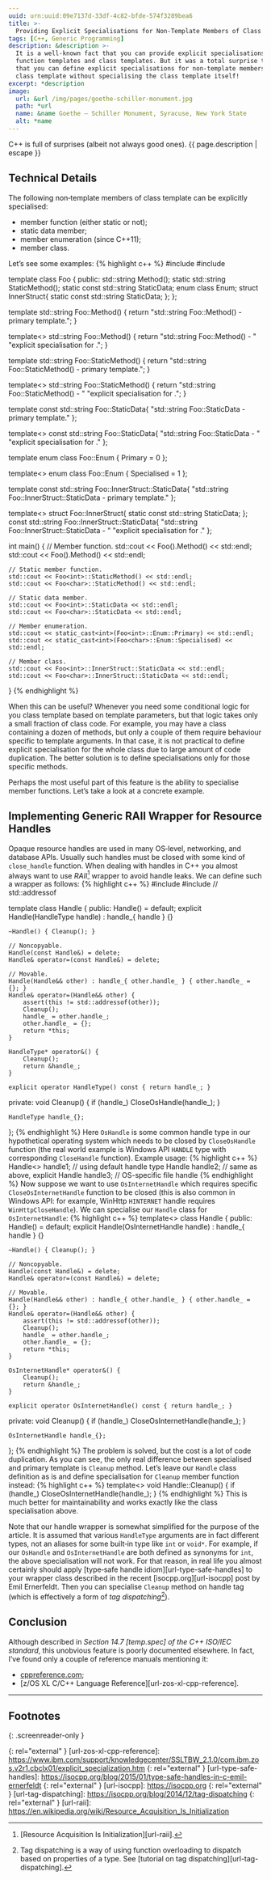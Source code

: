 ```yaml
---
uuid: urn:uuid:09e7137d-33df-4c82-bfde-574f3289bea6
title: >-
  Providing Explicit Specialisations for Non‐Template Members of Class Template
tags: [C++, Generic Programming]
description: &description >-
  It is a well-known fact that you can provide explicit specialisations for
  function templates and class templates. But it was a total surprise to me
  that you can define explicit specialisations for non‐template members of
  class template without specialising the class template itself!
excerpt: *description
image:
  url: &url /img/pages/goethe-schiller-monument.jpg
  path: *url
  name: &name Goethe – Schiller Monument, Syracuse, New York State
  alt: *name
---
```


C++ is full of surprises (albeit not always good ones). {{ page.description | escape }}

## Technical Details

The following non‐template members of class template can be explicitly specialised:

* member function (either static or not);
* static data member;
* member enumeration (since C++11);
* member class.

Let’s see some examples:
{% highlight c++ %}
#include <iostream>
#include <string>


template<typename T> class Foo {
public:
    std::string Method();
    static std::string StaticMethod();
    static const std::string StaticData;
    enum class Enum;
    struct InnerStruct{ static const std::string StaticData; };
};

template<typename T> std::string Foo<T>::Method() {
    return "std::string Foo<T>::Method() - primary template.";
}

template<> std::string Foo<char>::Method() {
    return "std::string Foo<T>::Method() - "
        "explicit specialisation for <char>.";
}

template<typename T> std::string Foo<T>::StaticMethod() {
    return "std::string Foo<T>::StaticMethod() - primary template.";
}

template<> std::string Foo<char>::StaticMethod() {
    return "std::string Foo<char>::StaticMethod() - "
        "explicit specialisation for <char>.";
}

template<typename T> const std::string Foo<T>::StaticData{
    "std::string Foo<T>::StaticData - primary template." };

template<> const std::string Foo<char>::StaticData{
    "std::string Foo<char>::StaticData - "
    "explicit specialisation for <char>." };

template<typename T> enum class Foo<T>::Enum { Primary = 0 };

template<> enum class Foo<char>::Enum { Specialised = 1 };

template<typename T> const std::string Foo<T>::InnerStruct::StaticData{
    "std::string Foo<T>::InnerStruct::StaticData - primary template." };

template<> struct Foo<char>::InnerStruct{
    static const std::string StaticData; };
const std::string Foo<char>::InnerStruct::StaticData{
    "std::string Foo<char>::InnerStruct::StaticData - "
    "explicit specialisation for <char>." };


int main() {
    // Member function.
    std::cout << Foo<int>().Method() << std::endl;
    std::cout << Foo<char>().Method() << std::endl;

    // Static member function.
    std::cout << Foo<int>::StaticMethod() << std::endl;
    std::cout << Foo<char>::StaticMethod() << std::endl;

    // Static data member.
    std::cout << Foo<int>::StaticData << std::endl;
    std::cout << Foo<char>::StaticData << std::endl;

    // Member enumeration.
    std::cout << static_cast<int>(Foo<int>::Enum::Primary) << std::endl;
    std::cout << static_cast<int>(Foo<char>::Enum::Specialised) << std::endl;

    // Member class.
    std::cout << Foo<int>::InnerStruct::StaticData << std::endl;
    std::cout << Foo<char>::InnerStruct::StaticData << std::endl;
}
{% endhighlight %}

When this can be useful? Whenever you need some conditional logic for you class template based on template parameters, but that logic takes only a small fraction of class code. For example, you may have a class containing a dozen of methods, but only a couple of them require behaviour specific to template arguments. In that case, it is not practical to define explicit specialisation for the whole class due to large amount of code duplication. The better solution is to define specialisations only for those specific methods.

Perhaps the most useful part of this feature is the ability to specialise member functions. Let’s take a look at a concrete example.

## Implementing Generic RAII Wrapper for Resource Handles

Opaque resource handles are used in many OS‐level, networking, and database APIs. Usually such handles must be closed with some kind of `close_handle` function. When dealing with handles in C++ you almost always want to use _RAII_[^fn-raii] wrapper to avoid handle leaks. We can define such a wrapper as follows:
{% highlight c++ %}
#include <cassert>
#include <memory>  // std::addressof

template<typename HandleType = OsHandle> class Handle {
public:
    Handle() = default;
    explicit Handle(HandleType handle) : handle_{ handle } {}

    ~Handle() { Cleanup(); }

    // Noncopyable.
    Handle(const Handle&) = delete;
    Handle& operator=(const Handle&) = delete;

    // Movable.
    Handle(Handle&& other) : handle_{ other.handle_ } { other.handle_ = {}; }
    Handle& operator=(Handle&& other) {
        assert(this != std::addressof(other));
        Cleanup();
        handle_ = other.handle_;
        other.handle_ = {};
        return *this;
    }

    HandleType* operator&() {
        Cleanup();
        return &handle_;
    }

    explicit operator HandleType() const { return handle_; }

private:
    void Cleanup() {
        if (handle_)
            CloseOsHandle(handle_);
    }

    HandleType handle_{};
};
{% endhighlight %}
Here `OsHandle` is some common handle type in our hypothetical operating system which needs to be closed by `CloseOsHandle` function (the real world example is Windows API `HANDLE` type with corresponding `CloseHandle` function). Example usage:
{% highlight c++ %}
Handle<> handle1;  // using default handle type
Handle<OsHandle> handle2;  // same as above, explicit
Handle<OsFileHandle> handle3;  // OS-specific file handle
{% endhighlight %}
Now suppose we want to use `OsInternetHandle` which requires specific `CloseOsInternetHandle` function to be closed (this is also common in Windows API: for example, WinHttp `HINTERNET` handle requires `WinHttpCloseHandle`). We can specialise our `Handle` class for `OsInternetHandle`:
{% highlight c++ %}
template<> class Handle<OsInternetHandle> {
public:
    Handle() = default;
    explicit Handle(OsInternetHandle handle) : handle_{ handle } {}

    ~Handle() { Cleanup(); }

    // Noncopyable.
    Handle(const Handle&) = delete;
    Handle& operator=(const Handle&) = delete;

    // Movable.
    Handle(Handle&& other) : handle_{ other.handle_ } { other.handle_ = {}; }
    Handle& operator=(Handle&& other) {
        assert(this != std::addressof(other));
        Cleanup();
        handle_ = other.handle_;
        other.handle_ = {};
        return *this;
    }

    OsInternetHandle* operator&() {
        Cleanup();
        return &handle_;
    }

    explicit operator OsInternetHandle() const { return handle_; }

private:
    void Cleanup() {
        if (handle_)
            CloseOsInternetHandle(handle_);
    }

    OsInternetHandle handle_{};
};
{% endhighlight %}
The problem is solved, but the cost is a lot of code duplication. As you can see, the only real difference between specialised and primary template is `Cleanup` method. Let’s leave our `Handle` class definition as is and define specialisation for `Cleanup` member function instead:
{% highlight c++ %}
template<> void Handle<OsInternetHandle>::Cleanup() {
    if (handle_)
        CloseOsInternetHandle(handle_);
}
{% endhighlight %}
This is much better for maintainability and works exactly like the class specialisation above.

Note that our handle wrapper is somewhat simplified for the purpose of the article. It is assumed that various `HandleType` arguments are in fact different types, not an aliases for some built‐in type like `int` or `void*`. For example, if our `OsHandle` and `OsInternetHandle` are both defined as synonyms for `int`, the above specialisation will not work. For that reason, in real life you almost certainly should apply [type‐safe handle idiom][url-type-safe-handles] to your wrapper class described in the recent [isocpp.org][url-isocpp] post by Emil Ernerfeldt. Then you can specialise `Cleanup` method on handle tag (which is effectively a form of _tag dispatching_[^fn-tag-dispatching]).

## Conclusion

Although described in <cite>Section 14.7 [temp.spec] of the C++ ISO/IEC standard</cite>, this unobvious feature is poorly documented elsewhere. In fact, I’ve found only a couple of reference manuals mentioning it:

* [cppreference.com][url-cppreference];
* [z/OS XL C/C++ Language Reference][url-zos-xl-cpp-reference].

---

## Footnotes
{: .screenreader-only }

[^fn-raii]: [Resource Acquisition Is Initialization][url-raii].

[^fn-tag-dispatching]:
    Tag dispatching is a way of using function overloading to dispatch based on properties of a type. See [tutorial on tag dispatching][url-tag-dispatching].

[url-cppreference]: http://en.cppreference.com/w/cpp/language/template_specialization
{: rel="external" }
[url-zos-xl-cpp-reference]: https://www.ibm.com/support/knowledgecenter/SSLTBW_2.1.0/com.ibm.zos.v2r1.cbclx01/explicit_specialization.htm
{: rel="external" }
[url-type-safe-handles]: https://isocpp.org/blog/2015/01/type-safe-handles-in-c-emil-ernerfeldt
{: rel="external" }
[url-isocpp]: https://isocpp.org
{: rel="external" }
[url-tag-dispatching]: https://isocpp.org/blog/2014/12/tag-dispatching
{: rel="external" }
[url-raii]: https://en.wikipedia.org/wiki/Resource_Acquisition_Is_Initialization
